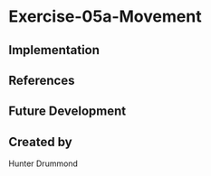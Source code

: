 # Exercise-05a-Movement


## Implementation

## References

## Future Development

## Created by
Hunter Drummond
